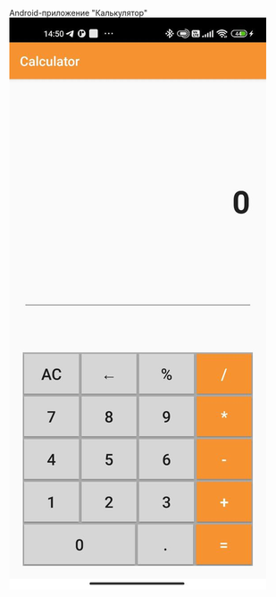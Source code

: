 Android-приложение "Калькулятор"
![Screenshot](https://github.com/NikitaKucheryavenko/Calculator_app/blob/master/calculator_app_screenshot.jpg)
